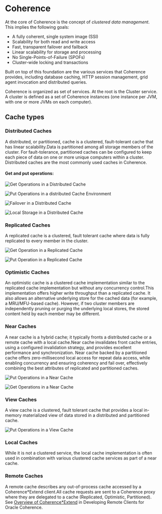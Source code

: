 # Coherence

At the core of Coherence is the concept of _clustered data management_. This implies the following goals:

* A fully coherent, single system image \(SSI\)
* Scalability for both read and write access
* Fast, transparent failover and failback
* Linear scalability for storage and processing
* No Single-Points-of-Failure \(SPOFs\)
* Cluster-wide locking and transactions

Built on top of this foundation are the various services that Coherence provides, including database caching, HTTP session management, grid agent invocation and distributed queries. 

Coherence is organized as set of services. At the root is the Cluster service. A cluster is defined as a set of Coherence instances \(one instance per JVM, with one or more JVMs on each computer\).

## **C**ache types

### Distributed Caches

A distributed, or partitioned, cache is a clustered, fault-tolerant cache that has linear scalability.Data is partitioned among all storage members of the cluster. For fault-tolerance, partitioned caches can be configured to keep each piece of data on one or more unique computers within a cluster. Distributed caches are the most commonly used caches in Coherence.

#### Get and put operations:

![Get Operations in a Distributed Cache](.gitbook/assets/image%20%2820%29.png)

![Put Operations in a distributed Cache Environment](.gitbook/assets/image%20%2821%29.png)

![Failover in a Distributed Cache](.gitbook/assets/image%20%2814%29.png)

![Local Storage in a Distributed Cache](.gitbook/assets/image%20%2823%29.png)

### Replicated Caches

A replicated cache is a clustered, fault tolerant cache where data is fully replicated to every member in the cluster.

![Get Operation in a Replicated Cache](.gitbook/assets/image%20%2815%29.png)

![Put Operation in a Replicated Cache](.gitbook/assets/image%20%2825%29.png)

### Optimistic Caches

An optimistic cache is a clustered cache implementation similar to the replicated cache implementation but without any concurrency control.This implementation offers higher write throughput than a replicated cache. It also allows an alternative underlying store for the cached data \(for example, a MRU/MFU-based cache\). However, if two cluster members are independently pruning or purging the underlying local stores, the stored content held by each member may be different.

### Near Caches

A near cache is a hybrid cache; it typically fronts a distributed cache or a remote cache with a local cache.Near cache invalidates front cache entries, using a configured invalidation strategy, and provides excellent performance and synchronization. Near cache backed by a partitioned cache offers zero-millisecond local access for repeat data access, while enabling concurrency and ensuring coherency and fail over, effectively combining the best attributes of replicated and partitioned caches.

![Put Operations in a Near Cache](.gitbook/assets/image%20%2824%29.png)

![Get Operations in a Near Cache](.gitbook/assets/image%20%2822%29.png)

### View Caches

A view cache is a clustered, fault tolerant cache that provides a local in-memory materialized view of data stored in a distributed and partitioned cache.

![Put Operations in a View Cache](.gitbook/assets/image%20%2817%29.png)

### Local Caches

While it is not a clustered service, the local cache implementation is often used in combination with various clustered cache services as part of a near cache.

### Remote Caches

A remote cache describes any out-of-process cache accessed by a Coherence\*Extend client.All cache requests are sent to a Coherence proxy where they are delegated to a cache \(Replicated, Optimistic, Partitioned\). See [Overview of Coherence\*Extend](https://docs.oracle.com/pls/topic/lookup?ctx=en/middleware/standalone/coherence/14.1.1.0/develop-applications&id=COHCG5038) in Developing Remote Clients for Oracle Coherence.  


